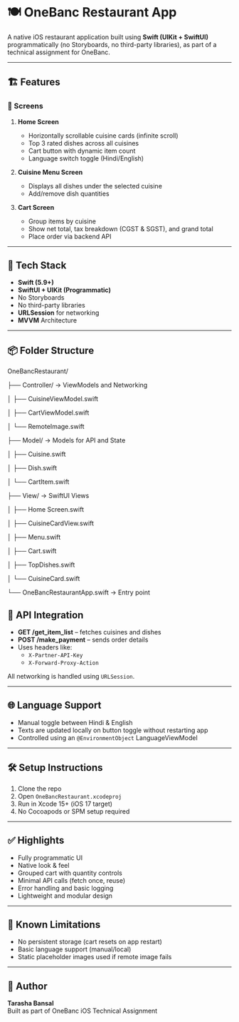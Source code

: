 # 🍽️ OneBanc Restaurant App

A native iOS restaurant application built using **Swift (UIKit + SwiftUI)** programmatically (no Storyboards, no third-party libraries), as part of a technical assignment for OneBanc.

---

## 🏗 Features

### 📱 Screens

1. **Home Screen**
   - Horizontally scrollable cuisine cards (infinite scroll)
   - Top 3 rated dishes across all cuisines
   - Cart button with dynamic item count
   - Language switch toggle (Hindi/English)

2. **Cuisine Menu Screen**
   - Displays all dishes under the selected cuisine
   - Add/remove dish quantities

3. **Cart Screen**
   - Group items by cuisine
   - Show net total, tax breakdown (CGST & SGST), and grand total
   - Place order via backend API

---

## 🔧 Tech Stack

- **Swift (5.9+)**
- **SwiftUI + UIKit (Programmatic)**
- No Storyboards
- No third-party libraries
- **URLSession** for networking
- **MVVM** Architecture

---

## 📦 Folder Structure

OneBancRestaurant/

├── Controller/ → ViewModels and Networking

│ ├── CuisineViewModel.swift

│ ├── CartViewModel.swift

│ └── RemoteImage.swift

├── Model/ → Models for API and State

│ ├── Cuisine.swift

│ ├── Dish.swift

│ └── CartItem.swift

├── View/ → SwiftUI Views

│ ├── Home Screen.swift

│ ├── CuisineCardView.swift

│ ├── Menu.swift

│ ├── Cart.swift

│ ├── TopDishes.swift

│ └── CuisineCard.swift

└── OneBancRestaurantApp.swift → Entry point

## 🔌 API Integration

- **GET /get_item_list** – fetches cuisines and dishes
- **POST /make_payment** – sends order details
- Uses headers like:
  - `X-Partner-API-Key`
  - `X-Forward-Proxy-Action`

All networking is handled using `URLSession`.

---

## 🌐 Language Support

- Manual toggle between Hindi & English
- Texts are updated locally on button toggle without restarting app
- Controlled using an `@EnvironmentObject` LanguageViewModel

---

## 🛠 Setup Instructions

1. Clone the repo
2. Open `OneBancRestaurant.xcodeproj`
3. Run in Xcode 15+ (iOS 17 target)
4. No Cocoapods or SPM setup required

---

## ✅ Highlights

- Fully programmatic UI
- Native look & feel
- Grouped cart with quantity controls
- Minimal API calls (fetch once, reuse)
- Error handling and basic logging
- Lightweight and modular design

---

## 🚧 Known Limitations

- No persistent storage (cart resets on app restart)
- Basic language support (manual/local)
- Static placeholder images used if remote image fails

---

## 👤 Author

**Tarasha Bansal**  
Built as part of OneBanc iOS Technical Assignment
